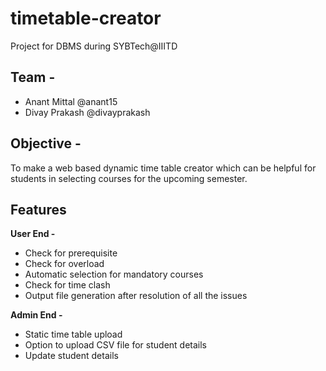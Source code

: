 # timetable-creator
Project for DBMS during SYBTech@IIITD

## Team -
* Anant Mittal @anant15
* Divay Prakash @divayprakash

## Objective -
To make a web based dynamic time table creator which can be helpful for students in selecting courses for the upcoming semester.

## Features
**User End -**
* Check for prerequisite
* Check for overload
* Automatic selection for mandatory courses
* Check for time clash
* Output file generation after resolution of all the issues

**Admin End -**
* Static time table upload
* Option to upload CSV file for student details
* Update student details
